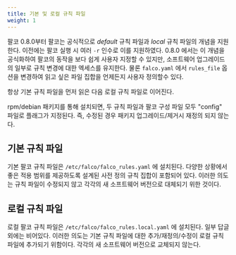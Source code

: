```yaml
---
title: 기본 및 로컬 규칙 파일
weight: 1
---
```


팔코 0.8.0부터 팔코는 공식적으로 _default_ 규칙 파일과 _local_ 규칙 파일의 개념을 지원한다.
이전에는 팔코 실행 시 여러 `-r` 인수로 이를 지원하였다.
0.8.0 에서는 이 개념을 공식화하여 팔코의 동작을 보다 쉽게 사용자 지정할 수 있지만, 소프트웨어 업그레이드의 일부로 규칙 변경에 대한 엑세스를 유지한다.
물론 `falco.yaml` 에서 `rules_file` 옵션을 변경하여 읽고 싶은 파일 집합을 언제든지 사용자 정의할수 있다.

항상 기본 규칙 파일을 먼저 읽은 다음 로컬 규칙 파일로 이어진다.

rpm/debian 패키지를 통해 설치되면, 두 규칙 파일과 팔코 구성 파일 모두 "config" 파일로 플래그가 지정된다. 
즉, 수정된 경우 패키지 업그레이드/제거시 재정의 되지 않는다.

## 기본 규칙 파일

기본 팔코 규칙 파일은 `/etc/falco/falco_rules.yaml` 에 설치된다.
다양한 상황에서 좋은 적용 범위를 제공하도록 설계된 사전 정의 규칙 집합이 포함되어 있다.
이러한 의도는 규칙 파일이 수정되지 않고 각각의 새 소프트웨어 버전으로 대체되기 위한 것이다.

## 로컬 규칙 파일

로컬 팔코 규칙 파일은 `/etc/falco/falco_rules.local.yaml` 에 설치된다.
일부 답글 외에는 비어있다.
이러한 의도는 기본 규칙 파일에 대한 추가/재정의/수정이 로컬 규칙파일에 추가되기 위함이다.
각각의 새 소프트웨어 버전으로 교체되지 않는다.
